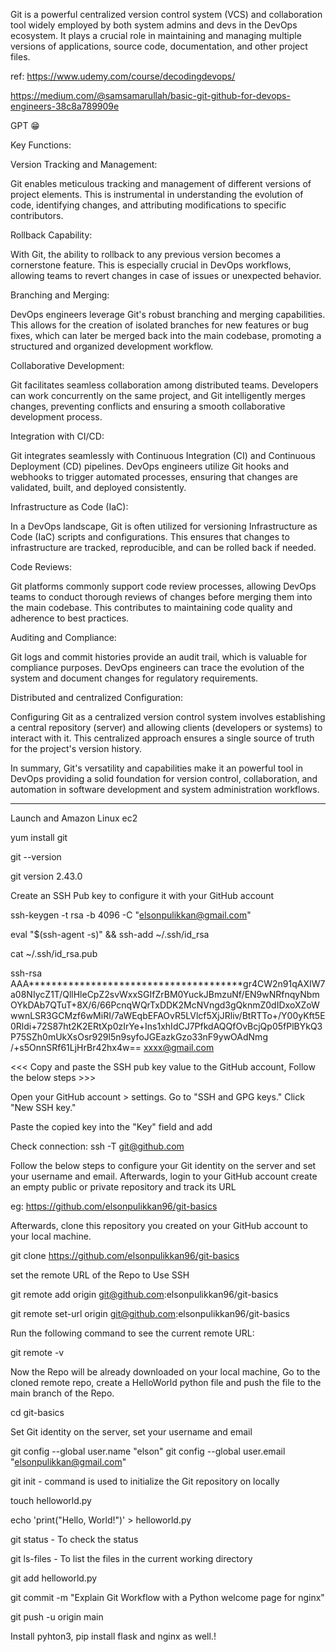 Git is a powerful centralized version control system (VCS) and collaboration tool widely employed by both system admins and devs in the DevOps ecosystem. It plays a crucial role in maintaining and managing multiple versions of applications, source code, documentation, and other project files.

ref: 
https://www.udemy.com/course/decodingdevops/


https://medium.com/@samsamarullah/basic-git-github-for-devops-engineers-38c8a789909e


GPT 😁

Key Functions:

Version Tracking and Management:

Git enables meticulous tracking and management of different versions of project elements. This is instrumental in understanding the evolution of code, identifying changes, and attributing modifications to specific contributors.

Rollback Capability:

With Git, the ability to rollback to any previous version becomes a cornerstone feature. This is especially crucial in DevOps workflows, allowing teams to revert changes in case of issues or unexpected behavior.

Branching and Merging:

DevOps engineers leverage Git's robust branching and merging capabilities. This allows for the creation of isolated branches for new features or bug fixes, which can later be merged back into the main codebase, promoting a structured and organized development workflow.

Collaborative Development:

Git facilitates seamless collaboration among distributed teams. Developers can work concurrently on the same project, and Git intelligently merges changes, preventing conflicts and ensuring a smooth collaborative development process.

Integration with CI/CD:

Git integrates seamlessly with Continuous Integration (CI) and Continuous Deployment (CD) pipelines. DevOps engineers utilize Git hooks and webhooks to trigger automated processes, ensuring that changes are validated, built, and deployed consistently.

Infrastructure as Code (IaC):

In a DevOps landscape, Git is often utilized for versioning Infrastructure as Code (IaC) scripts and configurations. This ensures that changes to infrastructure are tracked, reproducible, and can be rolled back if needed.

Code Reviews:

Git platforms commonly support code review processes, allowing DevOps teams to conduct thorough reviews of changes before merging them into the main codebase. This contributes to maintaining code quality and adherence to best practices.

Auditing and Compliance:

Git logs and commit histories provide an audit trail, which is valuable for compliance purposes. DevOps engineers can trace the evolution of the system and document changes for regulatory requirements.

Distributed and centralized Configuration:

Configuring Git as a centralized version control system involves establishing a central repository (server) and allowing clients (developers or systems) to interact with it. This centralized approach ensures a single source of truth for the project's version history.

In summary, Git's versatility and capabilities make it an powerful tool in DevOps providing a solid foundation for version control, collaboration, and automation in software development and system administration workflows.

***************************************************************************

Launch and Amazon Linux ec2

yum install git

git --version

git version 2.43.0

Create an SSH Pub key to configure it with your GitHub account

ssh-keygen -t rsa -b 4096 -C "elsonpulikkan@gmail.com"

eval "$(ssh-agent -s)" && ssh-add ~/.ssh/id_rsa

cat ~/.ssh/id_rsa.pub

ssh-rsa AAA**************************************gr4CW2n91qAXIW7a08NIycZ1T/QllHleCpZ2svWxxSGIfZrBM0YuckJBmzuNf/EN9wNRfnqyNbmOYkDAb7QTuT+8X/6/66PcnqWQrTxDDK2McNVngd3gQknmZ0dIDxoXZoWwwnLSR3GCMzf6wMiRI/7aWEqbEFAOvR5LVlcf5XjJRliv/BtRTTo+/Y00yKft5E0Rldi+72S87ht2K2ERtXp0zIrYe+Ins1xhIdCJ7PfkdAQQfOvBcjQp05fPlBYkQ3P75SZh0mUkXsOsr929l5n9syfoJGEazkGzo33nF9ywOAdNmg /+s5OnnSRf61LjHrBr42hx4w== xxxx@gmail.com

<<< Copy and paste the SSH pub key value to the GitHub account, Follow the below steps >>> 

Open your GitHub account >  settings.
Go to "SSH and GPG keys."
Click "New SSH key."

Paste the copied key into the "Key" field and add

Check connection: ssh -T git@github.com

Follow the below steps to configure your Git identity on the server and set your username and email. Afterwards, login to your GitHub account create an empty public or private repository and track its URL

eg: https://github.com/elsonpulikkan96/git-basics

Afterwards, clone this repository you created on your GitHub account to your local machine.


git clone https://github.com/elsonpulikkan96/git-basics

set the remote URL of the Repo to Use SSH


git remote add origin git@github.com:elsonpulikkan96/git-basics


git remote set-url origin git@github.com:elsonpulikkan96/git-basics


Run the following command to see the current remote URL:

git remote -v

Now the Repo will be already downloaded on your local machine, Go to the cloned remote repo, create a HelloWorld python file and push the file to the main branch of the Repo.

cd git-basics

Set Git identity on the server, set your username and email

git config --global user.name "elson"
git config --global user.email "elsonpulikkan@gmail.com"

git init -  command is used to initialize the Git repository on locally

touch helloworld.py

echo 'print("Hello, World!")' > helloworld.py

git status - To check the status

git ls-files - To list the files in the current working directory

git add helloworld.py

git commit -m "Explain Git Workflow with a Python welcome page for nginx"

git push -u origin main

Install pyhton3, pip install flask and nginx as well.!
